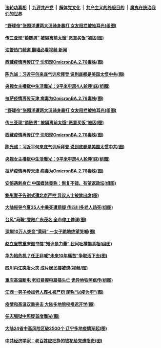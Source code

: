 ####  [法轮功真相](../../../../basic/blob/master/README.md?t=08262201) &nbsp;|&nbsp; [九评共产党](../../../../9ping.md/blob/master/README.md?t=08262201) &nbsp;|&nbsp; [解体党文化](../../../../jtdwh.md/blob/master/README.md?t=08262201)  &nbsp;|&nbsp; [共产主义的终极目的](../../../../gczydzjmd.md/blob/master/README.md?t=08262201) &nbsp;|&nbsp; [魔鬼在统治我们的世界](../../../../mgztzwmdsj.md/blob/master/README.md?t=08262201) 

#### [“野球帝”张照洋遭两大汉骑身暴打 女友阻拦被抽耳光(组图)](../pages/p1/1015243.md?t=08262201) 

#### [传三亚现“锁链男” 被隔离前太饿“恶意买饭”被囚(图)](../pages/p1/1015231.md?t=08262201) 

#### [油管热门频道 翻墙必看视频 新闻](http://45.76.130.85:81/youtube.html?08262201)

#### [西藏疫情再传辽宁 沈阳现OmicronBA.2.76毒株(图)](../pages/p1/1015213.md?t=08262201) 

#### [陈光诚：习近平何来底气训斥拜登 说到底都是美国太惯中共(图)](../pages/p1/1015189.md?t=08262201) 

#### [央视女主播狱中生活曝光：9平米牢房4人轮睡1床(组图)](../pages/p1/1015185.md?t=08262201) 

#### [拉萨疫情再传天津 病毒为OmicronBA.2.76毒株(图)](../pages/p1/1015179.md?t=08262201) 

#### [“野球帝”张照洋遭两大汉骑身暴打 女友阻拦被抽耳光(组图)](../pages/p1/1015243.md?t=08262201) 

#### [传三亚现“锁链男” 被隔离前太饿“恶意买饭”被囚(图)](../pages/p1/1015231.md?t=08262201) 

#### [西藏疫情再传辽宁 沈阳现OmicronBA.2.76毒株(图)](../pages/p1/1015213.md?t=08262201) 

#### [陈光诚：习近平何来底气训斥拜登 说到底都是美国太惯中共(图)](../pages/p1/1015189.md?t=08262201) 

#### [央视女主播狱中生活曝光：9平米牢房4人轮睡1床(组图)](../pages/p1/1015185.md?t=08262201) 

#### [拉萨疫情再传天津 病毒为OmicronBA.2.76毒株(图)](../pages/p1/1015179.md?t=08262201) 

#### [安倍遇刺身亡 中国媒体竟称：恢复不错、有望返政坛(组图)](../pages/p1/1015163.md?t=08262201) 

#### [鲍彤妻子告别式遭北京严控 异议人士被禁出席(图)](../pages/p1/1015166.md?t=08262201) 

#### [大陆报导今夏35人中暑死遭质疑 传四川多老人热死(组图)](../pages/p1/1015159.md?t=08262201) 

#### [台风“马鞍”登陆广东茂名 全市停工停课(图)](../pages/p1/1015147.md?t=08262201) 

#### [深圳10万人突变“黄码” 一女子跪地绝望哭喊(图)](../pages/p1/1015146.md?t=08262201) 

#### [赵立坚赞重庆图书馆“知识是力量” 民间吐槽揭真相(组图)](../pages/p1/1015110.md?t=08262201) 

#### [华为陷危机？任正非喊“未来10年痛苦”争取活下去(图)](../pages/p1/1015091.md?t=08262201) 

#### [四川内江突发火灾 成片居民楼被烧(视频/图)](../pages/p1/1015104.md?t=08262201) 

#### [重庆高温断电 老妇紧握电扇插头亡 诡异地铁照疯传(组图)](../pages/p1/1015098.md?t=08262201) 

#### [江西一男子参加老人葬礼被严罚 民称“以疫为牢”(图)](../pages/p1/1015076.md?t=08262201) 

#### [疫情和高温双重夹击 大陆多地院校推迟开学(图)](../pages/p1/1015075.md?t=08262201) 

#### [任志强狱中照疑首度曝光(图)](../pages/p1/1015063.md?t=08262201) 

#### [大陆24省中高风险区破2500个 辽宁多地疫情渐起(图)](../pages/p1/1015058.md?t=08262201) 

#### [中共经济学家：老百姓应把挣的钱花给党遭指责(图)](../pages/p1/1014998.md?t=08262201) 

<img src='http://gfw-breaker.win/goodnews/indexes/p1.md' width='0px' height='0px'/>
